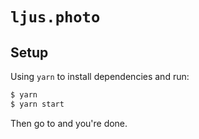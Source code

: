 # `ljus.photo`

## Setup

Using `yarn` to install dependencies and run:

```bash
$ yarn
$ yarn start
```

Then go to [](http://localhost:8080/) and you're done.
